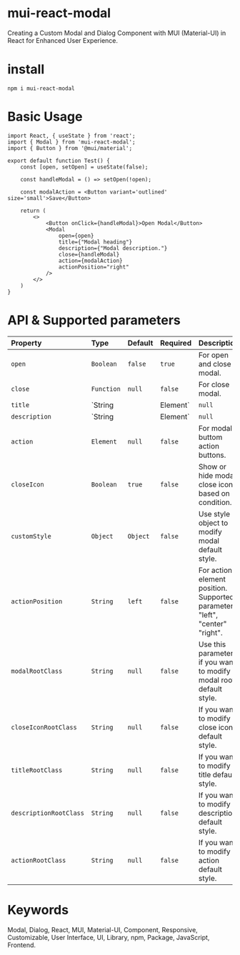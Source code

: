 # mui-react-modal
Creating a Custom Modal and Dialog Component with MUI (Material-UI) in React for Enhanced User Experience.

# install
```
npm i mui-react-modal
```

# Basic Usage
```
import React, { useState } from 'react';
import { Modal } from 'mui-react-modal';
import { Button } from '@mui/material';

export default function Test() {
    const [open, setOpen] = useState(false);

    const handleModal = () => setOpen(!open);

    const modalAction = <Button variant='outlined' size='small'>Save</Button>
    
    return (
        <>
            <Button onClick={handleModal}>Open Modal</Button>
            <Modal
                open={open}
                title={"Modal heading"}
                description={"Modal description."}
                close={handleModal}
                action={modalAction}
                actionPosition="right"
            />
        </>
    )
}

```

# API & Supported parameters

| Property     | Type           | Default       | Required     | Description                             |
| :---         | :---           | :---          | :---         | :---                                    |
| `open`       | `Boolean`     | `false`    |       `true`   | For open and close modal.  |
| `close`       | `Function`     | `null`   |     `false`  | For close modal.   |
| `title`       | `String || Element`     | `null`    |    `false`    |  Show modal title.     |
| `description` | `String || Element`     | `null`    |     `false`   |  Show modal description.  |
| `action`       | `Element`     | `null`    |     `false`   |   For modal buttom action buttons.       |
| `closeIcon`       | `Boolean`     | `true`    |     `false`   |    Show or hide modal close icon based on condition.  |
| `customStyle`       | `Object`     | `Object`    |    `false`   |  Use style object to modify modal default style.  |
| `actionPosition`  | `String` | `left` | `false` | For action element position. Supported parameters "left", "center" "right".|
| `modalRootClass`       | `String`     | `null`  | `false`  | Use this parameter if you want to modify modal root default style. |
| `closeIconRootClass`       | `String`     | `null`    |     `false`   | If you want to modify close icon default style.|
| `titleRootClass`       | `String`     | `null`    |     `false`   | If you want to modify title default style. |
| `descriptionRootClass`       | `String`     | `null`    |     `false`  | If you want to modify description default style. |
| `actionRootClass`       | `String`     | `null`    |    `false`   | If you want to modify action default style. |

# Keywords
Modal, Dialog, React, MUI, Material-UI, Component, Responsive, Customizable, User Interface, UI, Library, npm, Package, JavaScript, Frontend.